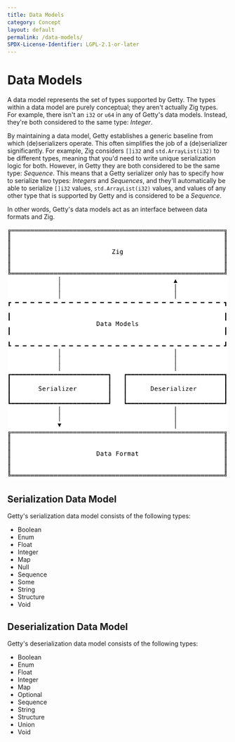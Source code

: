 ```yaml
---
title: Data Models
category: Concept
layout: default
permalink: /data-models/
SPDX-License-Identifier: LGPL-2.1-or-later
---
```


# Data Models

A data model represents the set of types supported by Getty. The types within a
data model are purely conceptual; they aren't actually Zig types. For example,
there isn't an `i32` or `u64` in any of Getty's data models. Instead, they're
both considered to the same type: _Integer_.

By maintaining a data model, Getty establishes a generic baseline from which
(de)serializers operate. This often simplifies the job of a (de)serializer
significantly. For example, Zig considers `[]i32` and `std.ArrayList(i32)` to
be different types, meaning that you'd need to write unique serialization logic
for both. However, in Getty they are both considered to be the same type:
_Sequence_. This means that a Getty serializer only has to specify how to
serialize two types: _Integers_ and _Sequences_, and they'll automatically be
able to serialize `[]i32` values, `std.ArrayList(i32)` values, and values of
any other type that is supported by Getty and is considered to be a _Sequence_.

In other words, Getty's data models act as an interface between data formats and Zig.

<img alt="Data Model" src="/assets/images/data-model.svg" class="figure-small" />

## Serialization Data Model

Getty's serialization data model consists of the following types:

- Boolean
- Enum
- Float
- Integer
- Map
- Null
- Sequence
- Some
- String
- Structure
- Void


## Deserialization Data Model

Getty's deserialization data model consists of the following types:

- Boolean
- Enum
- Float
- Integer
- Map
- Optional
- Sequence
- String
- Structure
- Union
- Void

